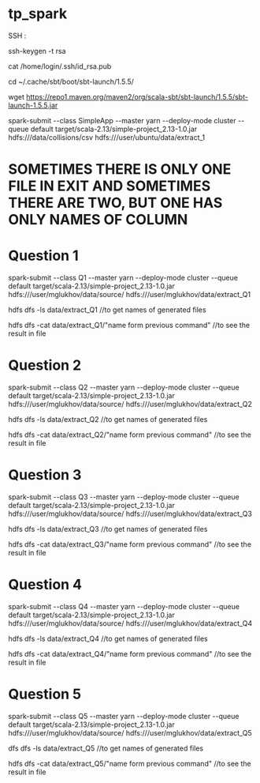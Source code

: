 # tp_spark

SSH : 


ssh-keygen -t rsa


cat /home/login/.ssh/id_rsa.pub


cd  ~/.cache/sbt/boot/sbt-launch/1.5.5/


wget https://repo1.maven.org/maven2/org/scala-sbt/sbt-launch/1.5.5/sbt-launch-1.5.5.jar


spark-submit --class SimpleApp     --master yarn     --deploy-mode cluster     --queue default     target/scala-2.13/simple-project_2.13-1.0.jar hdfs:///data/collisions/csv hdfs:///user/ubuntu/data/extract_1


# SOMETIMES THERE IS ONLY ONE FILE IN EXIT AND SOMETIMES THERE ARE TWO, BUT ONE HAS ONLY NAMES OF COLUMN


# Question 1
spark-submit --class Q1 --master yarn --deploy-mode cluster --queue default target/scala-2.13/simple-project_2.13-1.0.jar hdfs:///user/mglukhov/data/source/ hdfs:///user/mglukhov/data/extract_Q1

hdfs dfs -ls data/extract_Q1 //to get names of generated files

hdfs dfs -cat data/extract_Q1/"name form previous command" //to see the result in file


# Question 2
spark-submit --class Q2 --master yarn --deploy-mode cluster --queue default target/scala-2.13/simple-project_2.13-1.0.jar hdfs:///user/mglukhov/data/source/ hdfs:///user/mglukhov/data/extract_Q2

hdfs dfs -ls data/extract_Q2 //to get names of generated files

hdfs dfs -cat data/extract_Q2/"name form previous command" //to see the result in file

# Question 3
spark-submit --class Q3 --master yarn --deploy-mode cluster --queue default target/scala-2.13/simple-project_2.13-1.0.jar hdfs:///user/mglukhov/data/source/ hdfs:///user/mglukhov/data/extract_Q3

hdfs dfs -ls data/extract_Q3 //to get names of generated files

hdfs dfs -cat data/extract_Q3/"name form previous command" //to see the result in file


# Question 4
spark-submit --class Q4 --master yarn --deploy-mode cluster --queue default target/scala-2.13/simple-project_2.13-1.0.jar hdfs:///user/mglukhov/data/source/ hdfs:///user/mglukhov/data/extract_Q4

hdfs dfs -ls data/extract_Q4 //to get names of generated files

hdfs dfs -cat data/extract_Q4/"name form previous command" //to see the result in file


# Question 5
spark-submit --class Q5 --master yarn --deploy-mode cluster --queue default target/scala-2.13/simple-project_2.13-1.0.jar hdfs:///user/mglukhov/data/source/ hdfs:///user/mglukhov/data/extract_Q5

dfs dfs -ls data/extract_Q5 //to get names of generated files

hdfs dfs -cat data/extract_Q5/"name form previous command" //to see the result in file

